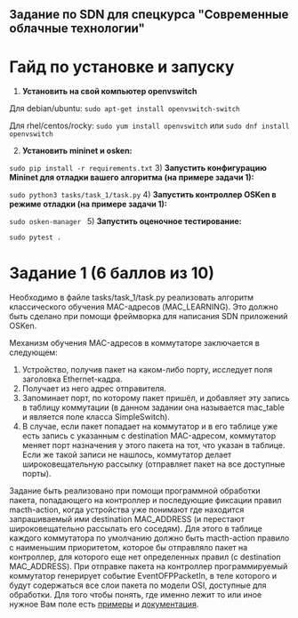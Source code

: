 ## Задание по SDN для спецкурса "Современные облачные технологии"

# Гайд по установке и запуску
1) **Установить на свой компьютер openvswitch**

Для debian/ubuntu: ```sudo apt-get install openvswitch-switch``` 

Для rhel/centos/rocky: ```sudo yum install openvswitch``` или ```sudo dnf install openvswitch```

2) **Установить mininet и osken:**

```sudo pip install -r requirements.txt```
3) **Запустить конфигурацию Mininet для отладки вашего алгоритма (на примере задачи 1):**

```sudo python3 tasks/task_1/task.py```
4) **Запустить контроллер OSKen в режиме отладки (на примере задачи 1):**

```sudo osken-manager ```
5) **Запустить оценочное тестирование:**

```sudo pytest .```

# Задание 1 (6 баллов из 10)

Необходимо в файле tasks/task_1/task.py реализовать алгоритм классического обучения MAC-адресов (MAC_LEARNING). Это должно быть сделано при помощи фреймворка для написания SDN приложений OSKen.

Механизм обучения MAC-адресов в коммутаторе заключается в следующем:
1) Устройство, получив пакет на каком-либо порту, исследует поля заголовка Ethernet-кадра.
2) Получает из него адрес отправителя.
3) Запоминает порт, по которому пакет пришёл, и добавляет эту запись в таблицу коммутации (в данном задании она называется mac_table и является поле класса SimpleSwitch).
4) В случае, если пакет попадает на коммутатор и в его таблице уже есть запись с указанным с destination MAC-адресом, коммутатор меняет порт назначения у этого пакета на тот, что указан в таблице. 
Если же такой записи не нашлось, коммутатор делает широковещательную рассылку (отправляет пакет на все доступные порты).

Задание быть реализовано при помощи программной обработки пакета, попадающего на контроллер и последующие фиксации правил macth-action, когда устройства уже понимают где находится запрашиваемый ими destination MAC_ADDRESS (и перестают широковещательно рассылать его соседям).
Для этого в таблице каждого коммутатора по умолчанию должно быть macth-action правило с наименьшим приоритетом, 
которое бы отправляло пакет на контроллер, для которого еще нет определенных правил (с destination MAC_ADDRESS). 
При отправке пакета на контроллер программируемый коммутатор генерирует событие EventOFPPacketIn, в теле которого и будут содержаться все слои пакета по модели OSI, доступные для обработки. 
Для того чтобы понять, где именно лежит то или иное нужное Вам поле есть [примеры](https://github.com/faucetsdn/ryu/blob/master/ryu/app) и [документация](https://docs.openstack.org/os-ken/latest/developing.html).